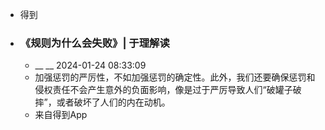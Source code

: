 - 得到
- ### 《规则为什么会失败》| 于理解读
    - __ __ 2024-01-24 08:33:09
    - 加强惩罚的严厉性，不如加强惩罚的确定性。此外，我们还要确保惩罚和侵权责任不会产生意外的负面影响，像是过于严厉导致人们“破罐子破摔”，或者破坏了人们的内在动机。
    - 来自得到App
